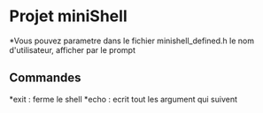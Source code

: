 # Projet miniShell

*Vous pouvez parametre dans le fichier minishell_defined.h le nom d'utilisateur, afficher par le prompt

## Commandes

*exit : ferme le shell
*echo : ecrit tout les argument qui suivent
